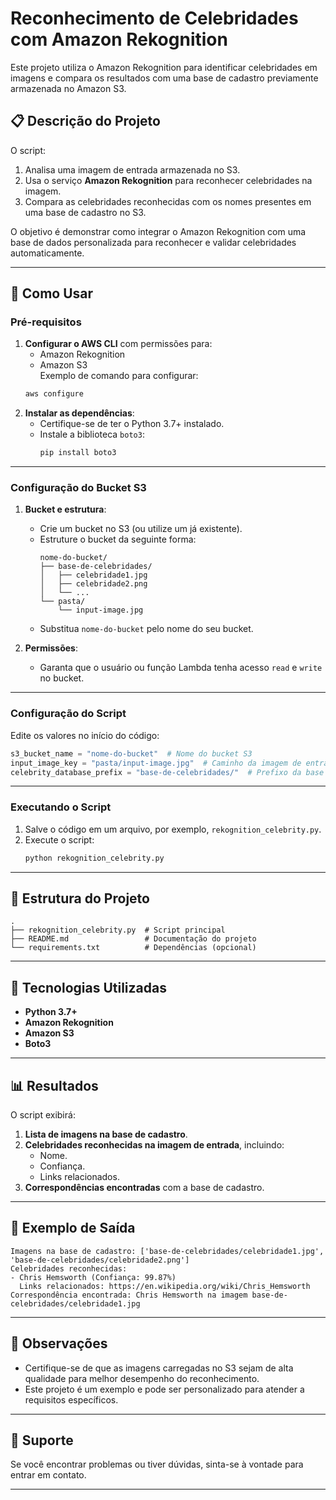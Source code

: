 # Reconhecimento de Celebridades com Amazon Rekognition

Este projeto utiliza o Amazon Rekognition para identificar celebridades em imagens e compara os resultados com uma base de cadastro previamente armazenada no Amazon S3.

## 📋 Descrição do Projeto

O script:
1. Analisa uma imagem de entrada armazenada no S3.
2. Usa o serviço **Amazon Rekognition** para reconhecer celebridades na imagem.
3. Compara as celebridades reconhecidas com os nomes presentes em uma base de cadastro no S3.

O objetivo é demonstrar como integrar o Amazon Rekognition com uma base de dados personalizada para reconhecer e validar celebridades automaticamente.

---

## 🚀 Como Usar

### Pré-requisitos
1. **Configurar o AWS CLI** com permissões para:
   - Amazon Rekognition
   - Amazon S3  
   Exemplo de comando para configurar:
   ```bash
   aws configure
   ```
2. **Instalar as dependências**:
   - Certifique-se de ter o Python 3.7+ instalado.
   - Instale a biblioteca `boto3`:
     ```bash
     pip install boto3
     ```

---

### Configuração do Bucket S3
1. **Bucket e estrutura**:
   - Crie um bucket no S3 (ou utilize um já existente).
   - Estruture o bucket da seguinte forma:
     ```
     nome-do-bucket/
     ├── base-de-celebridades/
     │   ├── celebridade1.jpg
     │   ├── celebridade2.png
     │   └── ...
     └── pasta/
         └── input-image.jpg
     ```
   - Substitua `nome-do-bucket` pelo nome do seu bucket.

2. **Permissões**:
   - Garanta que o usuário ou função Lambda tenha acesso `read` e `write` no bucket.

---

### Configuração do Script
Edite os valores no início do código:
```python
s3_bucket_name = "nome-do-bucket"  # Nome do bucket S3
input_image_key = "pasta/input-image.jpg"  # Caminho da imagem de entrada
celebrity_database_prefix = "base-de-celebridades/"  # Prefixo da base de cadastro
```

---

### Executando o Script
1. Salve o código em um arquivo, por exemplo, `rekognition_celebrity.py`.
2. Execute o script:
   ```bash
   python rekognition_celebrity.py
   ```

---

## 📄 Estrutura do Projeto

```plaintext
.
├── rekognition_celebrity.py  # Script principal
├── README.md                 # Documentação do projeto
└── requirements.txt          # Dependências (opcional)
```

---

## 🚠 Tecnologias Utilizadas
- **Python 3.7+**
- **Amazon Rekognition**
- **Amazon S3**
- **Boto3**

---

## 📊 Resultados

O script exibirá:
1. **Lista de imagens na base de cadastro**.
2. **Celebridades reconhecidas na imagem de entrada**, incluindo:
   - Nome.
   - Confiança.
   - Links relacionados.
3. **Correspondências encontradas** com a base de cadastro.

---

## 🌟 Exemplo de Saída

```plaintext
Imagens na base de cadastro: ['base-de-celebridades/celebridade1.jpg', 'base-de-celebridades/celebridade2.png']
Celebridades reconhecidas:
- Chris Hemsworth (Confiança: 99.87%)
  Links relacionados: https://en.wikipedia.org/wiki/Chris_Hemsworth
Correspondência encontrada: Chris Hemsworth na imagem base-de-celebridades/celebridade1.jpg
```

---

## 📌 Observações
- Certifique-se de que as imagens carregadas no S3 sejam de alta qualidade para melhor desempenho do reconhecimento.
- Este projeto é um exemplo e pode ser personalizado para atender a requisitos específicos.

---

## 📧 Suporte
Se você encontrar problemas ou tiver dúvidas, sinta-se à vontade para entrar em contato.

---
